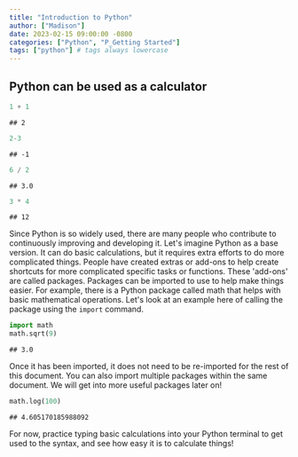 ```yaml
---
title: "Introduction to Python"
author: ["Madison"]
date: 2023-02-15 09:00:00 -0800
categories: ["Python", "P_Getting Started"]
tags: ["python"] # tags always lowercase
---
```




## Python can be used as a calculator


``` python
1 + 1
```

```
## 2
```




``` python
2-3
```

```
## -1
```




``` python
6 / 2
```

```
## 3.0
```




``` python
3 * 4
```

```
## 12
```



Since Python is so widely used, there are many people who contribute to continuously improving and developing it. Let's imagine Python as a base version. It can do basic calculations, but it requires extra efforts to do more complicated things. People have created extras or add-ons to help create shortcuts for more complicated specific tasks or functions. These 'add-ons' are called packages. Packages can be imported to use to help make things easier. For example, there is a Python package called math that helps with basic mathematical operations. Let's look at an example here of calling the package using the ```import``` command.


``` python
import math
math.sqrt(9)
```

```
## 3.0
```

Once it has been imported, it does not need to be re-imported for the rest of this document. You can also import multiple packages within the same document. We will get into more useful packages later on!


``` python
math.log(100)
```

```
## 4.605170185988092
```

For now, practice typing basic calculations into your Python terminal to get used to the syntax, and see how easy it is to calculate things!
